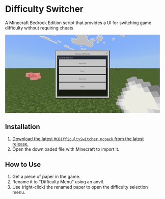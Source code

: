 # Difficulty Switcher

A Minecraft Bedrock Edition script that provides a UI for switching game difficulty without requiring cheats.

![Image](./demo.png)

## Installation

1.  [Download the latest `MCDifficultySwitcher.mcpack` from the latest release.](https://github.com/acomagu/MCDifficultySwitcher/releases/latest/download/MCDifficultySwitcher.mcpack)
2.  Open the downloaded file with Minecraft to import it.

## How to Use

1.  Get a piece of paper in the game.
2.  Rename it to "Difficulty Menu" using an anvil.
3.  Use (right-click) the renamed paper to open the difficulty selection menu.

